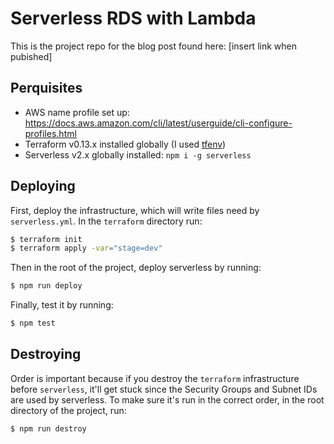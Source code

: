 # Serverless RDS with Lambda

This is the project repo for the blog post found here: [insert link when pubished]

## Perquisites

- AWS name profile set up: https://docs.aws.amazon.com/cli/latest/userguide/cli-configure-profiles.html
- Terraform v0.13.x installed globally (I used [tfenv](https://github.com/tfutils/tfenv))
- Serverless v2.x globally installed: `npm i -g serverless`

## Deploying

First, deploy the infrastructure, which will write files need by `serverless.yml`. In the `terraform` directory run:

```bash
$ terraform init
$ terraform apply -var="stage=dev"
```

Then in the root of the project, deploy serverless by running:

```bash
$ npm run deploy
```

Finally, test it by running:

```bash
$ npm test
```

## Destroying

Order is important because if you destroy the `terraform` infrastructure before `serverless`, it'll get stuck since the Security Groups and Subnet IDs are used by serverless. To make sure it's run in the correct order, in the root directory of the project, run:

```bash
$ npm run destroy
```
